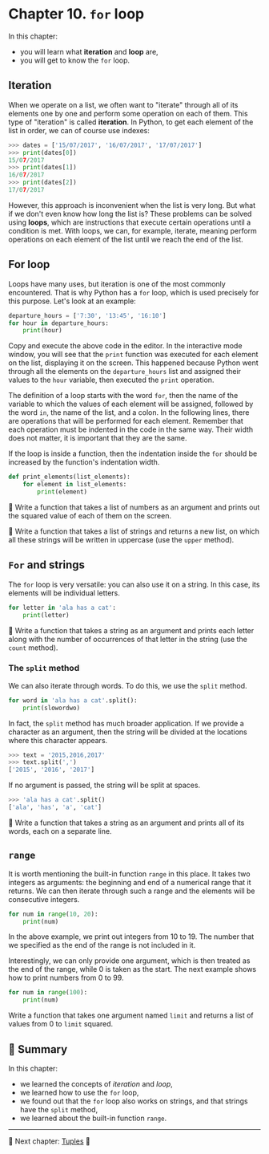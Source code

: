 # Chapter 10. `for` loop

In this chapter:

* you will learn what **iteration** and **loop** are,
* you will get to know the `for` loop.


## Iteration

When we operate on a list, we often want to "iterate" through all of its elements one by one and perform some operation on each of them. This type of "iteration" is called **iteration**. In Python, to get each element of the list in order, we can of course use indexes:

```python
>>> dates = ['15/07/2017', '16/07/2017', '17/07/2017']
>>> print(dates[0])
15/07/2017
>>> print(dates[1])
16/07/2017
>>> print(dates[2])
17/07/2017
```

However, this approach is inconvenient when the list is very long.
But what if we don't even know how long the list is? These problems can be solved using **loops**, which are instructions that execute certain operations until a condition is met. With loops, we can, for example, iterate, meaning perform operations on each element of the list until we reach the end of the list.

## For loop

Loops have many uses, but iteration is one of the most commonly encountered. That is why Python has a `for` loop, which is used precisely for this purpose. Let's look at an example:

```python
departure_hours = ['7:30', '13:45', '16:10']
for hour in departure_hours:
    print(hour)
```

Copy and execute the above code in the editor. In the interactive mode window, you will see that the `print` function was executed for each element on the list, displaying it on the screen. This happened because Python went through all the elements on the `departure_hours` list and assigned their values to the `hour` variable, then executed the `print` operation.

The definition of a loop starts with the word `for`, then the name of the
variable to which the values of each element will be assigned, followed by
the word `in`, the name of the list, and a colon. In the following lines,
there are operations that will be performed for each element.
Remember that each operation must be indented in the code in the same way.
Their width does not matter, it is important that they are the same.

If the loop is inside a function, then the indentation inside the `for` should be increased by the function's indentation width.

```python
def print_elements(list_elements):
    for element in list_elements:
        print(element)
```

:snake: Write a function that takes a list of numbers as an argument and prints out the squared value of each of them on the screen.

:snake: Write a function that takes a list of strings and returns a new list, on which all these strings will be written in uppercase (use the `upper` method).

## `For` and strings

The `for` loop is very versatile: you can also use it on a string. In this case, its elements will be individual letters.

```python
for letter in 'ala has a cat':
    print(letter)
```

:snake: Write a function that takes a string as an argument and prints each letter along with the number of occurrences of that letter in the string (use the `count` method).


### The `split` method

We can also iterate through words. To do this, we use the `split` method.

```python
for word in 'ala has a cat'.split():
    print(slowordwo)
```

In fact, the `split` method has much broader application. If we provide a character as an argument, then the string will be divided at the locations where this character appears.

```python
>>> text = '2015,2016,2017'
>>> text.split(',')
['2015', '2016', '2017']
```

If no argument is passed, the string will be split at spaces.

```python
>>> 'ala has a cat'.split()
['ala', 'has', 'a', 'cat']
```

:snake: Write a function that takes a string as an argument and prints all of its words, each on a separate line.


## `range`

It is worth mentioning the built-in function `range` in this place. It takes two integers as arguments: the beginning and end of a numerical range that it returns. We can then iterate through such a range and the elements will be consecutive integers.

```python
for num in range(10, 20):
    print(num)
```

In the above example, we print out integers from 10 to 19. The number that we specified as the end of the range is not included in it.

Interestingly, we can only provide one argument, which is then treated as the end of the range, while 0 is taken as the start. The next example shows how to print numbers from 0 to 99.

```python
for num in range(100):
    print(num)
```

Write a function that takes one argument named `limit` and returns a list of values from 0 to `limit` squared.


## :pushpin: Summary

In this chapter:

* we learned the concepts of *iteration* and *loop*,
* we learned how to use the `for` loop,
* we found out that the `for` loop also works on strings, and that
strings have the `split` method,
* we learned about the built-in function `range`.


---

:checkered_flag: Next chapter: [Tuples](./11_tuples.md) :checkered_flag:
